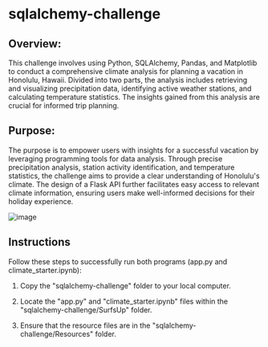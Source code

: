 # sqlalchemy-challenge

## Overview:
This challenge involves using Python, SQLAlchemy, Pandas, and Matplotlib to conduct a comprehensive climate analysis for planning a vacation in Honolulu, Hawaii. Divided into two parts, the analysis includes retrieving and visualizing precipitation data, identifying active weather stations, and calculating temperature statistics. The insights gained from this analysis are crucial for informed trip planning.

## Purpose:
The purpose is to empower users with insights for a successful vacation by leveraging programming tools for data analysis. Through precise precipitation analysis, station activity identification, and temperature statistics, the challenge aims to provide a clear understanding of Honolulu's climate. The design of a Flask API further facilitates easy access to relevant climate information, ensuring users make well-informed decisions for their holiday experience.

![image](https://github.com/Ani2587/sqlalchemy-challenge/assets/17106097/59fb9d93-437e-4d99-83e9-9bbc8e30e5f2)







## Instructions 

Follow these steps to successfully run both programs (app.py and climate_starter.ipynb):

  1. Copy the "sqlalchemy-challenge" folder to your local computer.
  
  2. Locate the "app.py" and "climate_starter.ipynb" files within the "sqlalchemy-challenge/SurfsUp" folder.
  
  3. Ensure that the resource files are in the "sqlalchemy-challenge/Resources" folder.
  
  
